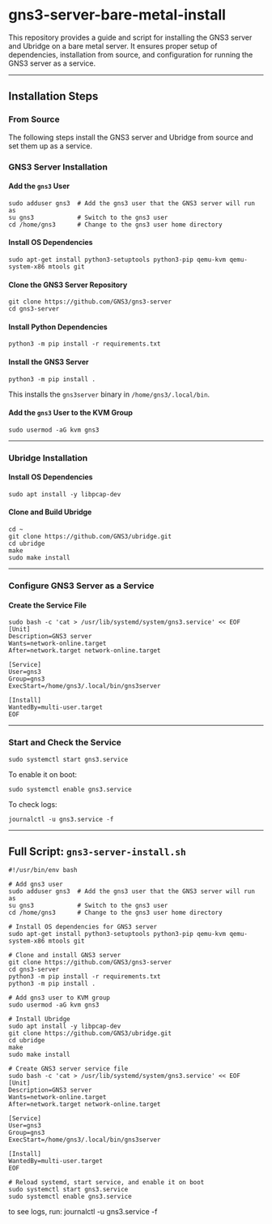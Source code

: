 # gns3-server-bare-metal-install

This repository provides a guide and script for installing the GNS3 server and Ubridge on a bare metal server. It ensures proper setup of dependencies, installation from source, and configuration for running the GNS3 server as a service.

---

## Installation Steps

### From Source
The following steps install the GNS3 server and Ubridge from source and set them up as a service.

### GNS3 Server Installation

#### Add the `gns3` User

```
sudo adduser gns3  # Add the gns3 user that the GNS3 server will run as  
su gns3            # Switch to the gns3 user  
cd /home/gns3      # Change to the gns3 user home directory  
```

#### Install OS Dependencies

```
sudo apt-get install python3-setuptools python3-pip qemu-kvm qemu-system-x86 mtools git  
```

#### Clone the GNS3 Server Repository

```
git clone https://github.com/GNS3/gns3-server  
cd gns3-server  
```

#### Install Python Dependencies

```
python3 -m pip install -r requirements.txt  
```

#### Install the GNS3 Server

```
python3 -m pip install .  
```

This installs the `gns3server` binary in `/home/gns3/.local/bin`.

#### Add the `gns3` User to the KVM Group

```
sudo usermod -aG kvm gns3  
```

---

### Ubridge Installation

#### Install OS Dependencies

```
sudo apt install -y libpcap-dev  
```

#### Clone and Build Ubridge

```
cd ~
git clone https://github.com/GNS3/ubridge.git  
cd ubridge  
make  
sudo make install  
```

---

### Configure GNS3 Server as a Service

#### Create the Service File

```
sudo bash -c 'cat > /usr/lib/systemd/system/gns3.service' << EOF
[Unit]
Description=GNS3 server
Wants=network-online.target
After=network.target network-online.target

[Service]
User=gns3
Group=gns3
ExecStart=/home/gns3/.local/bin/gns3server

[Install]
WantedBy=multi-user.target
EOF
```

---

### Start and Check the Service

```
sudo systemctl start gns3.service  
```

To enable it on boot:
```
sudo systemctl enable gns3.service  
```

To check logs:
```
journalctl -u gns3.service -f  
```

---

## Full Script: `gns3-server-install.sh`

```
#!/usr/bin/env bash

# Add gns3 user
sudo adduser gns3  # Add the gns3 user that the GNS3 server will run as
su gns3            # Switch to the gns3 user
cd /home/gns3      # Change to the gns3 user home directory

# Install OS dependencies for GNS3 server
sudo apt-get install python3-setuptools python3-pip qemu-kvm qemu-system-x86 mtools git

# Clone and install GNS3 server
git clone https://github.com/GNS3/gns3-server
cd gns3-server
python3 -m pip install -r requirements.txt
python3 -m pip install .

# Add gns3 user to KVM group
sudo usermod -aG kvm gns3

# Install Ubridge
sudo apt install -y libpcap-dev
git clone https://github.com/GNS3/ubridge.git
cd ubridge
make
sudo make install

# Create GNS3 server service file
sudo bash -c 'cat > /usr/lib/systemd/system/gns3.service' << EOF
[Unit]
Description=GNS3 server
Wants=network-online.target
After=network.target network-online.target

[Service]
User=gns3
Group=gns3
ExecStart=/home/gns3/.local/bin/gns3server

[Install]
WantedBy=multi-user.target
EOF

# Reload systemd, start service, and enable it on boot
sudo systemctl start gns3.service
sudo systemctl enable gns3.service
```
to see logs, run:
journalctl -u gns3.service -f

